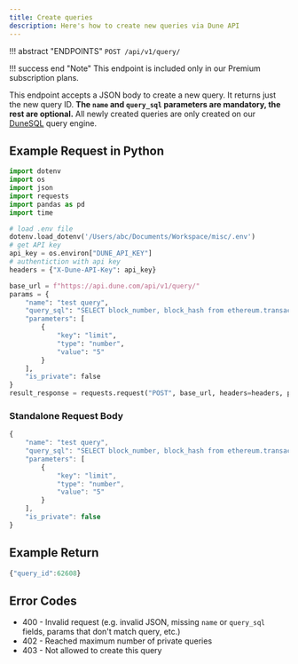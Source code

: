 ```yaml
---
title: Create queries
description: Here's how to create new queries via Dune API
---
```


!!! abstract "ENDPOINTS"
	```
    POST /api/v1/query/
	```

!!! success end "Note" 
    This endpoint is included only in our Premium subscription plans.

This endpoint accepts a JSON body to create a new query. It returns just the new query ID. **The `name` and `query_sql` parameters are mandatory, the rest are optional.** All newly created queries are only created on our [DuneSQL](../../../query/index.md) query engine.

## Example Request in Python

```python
import dotenv
import os
import json
import requests
import pandas as pd
import time

# load .env file
dotenv.load_dotenv('/Users/abc/Documents/Workspace/misc/.env')
# get API key
api_key = os.environ["DUNE_API_KEY"]
# authentiction with api key
headers = {"X-Dune-API-Key": api_key}

base_url = f"https://api.dune.com/api/v1/query/"
params = {
	"name": "test query",
	"query_sql": "SELECT block_number, block_hash from ethereum.transactions limit {{limit}}",
	"parameters": [
    	{
        	"key": "limit",
        	"type": "number",
        	"value": "5"
    	}
	],
	"is_private": false
}
result_response = requests.request("POST", base_url, headers=headers, params=params)
```

### Standalone Request Body
```js
{
	"name": "test query",
	"query_sql": "SELECT block_number, block_hash from ethereum.transactions limit {{limit}}",
	"parameters": [
    	{
        	"key": "limit",
        	"type": "number",
        	"value": "5"
    	}
	],
	"is_private": false
}
```

## Example Return

```js
{"query_id":62608}
```

## Error Codes
- 400 - Invalid request (e.g. invalid JSON, missing `name` or `query_sql` fields, params that don't match query, etc.)
- 402 - Reached maximum number of private queries
- 403 - Not allowed to create this query
